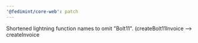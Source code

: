 ```yaml
---
'@fedimint/core-web': patch
---
```


Shortened lightning function names to omit "Bolt11". (createBolt11Invoice --> createInvoice
